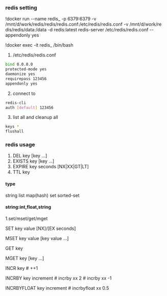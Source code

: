 ### redis setting
!docker run --name redis_ -p 6379:6379 -v /mnt/d/work/redis/redis/redis.conf:/etc/redis/redis.conf -v /mnt/d/work/re    dis/redis/data:/data -d redis:latest redis-server /etc/redis/redis.conf --appendonly yes

!docker exec -it redis_ /bin/bash

1. /etc/redis/redis.conf
```bash
bind 0.0.0.0
protected-mode yes
daemonize yes
requirepass 123456
appendonly yes
```
2. connect to
```bash
redis-cli
auth [default] 123456
```

3. list all and cleanup all
```bash
keys *
flushall
```

### redis usage
1. DEL key [key ...]
2. EXISTS key [key ...]
3. EXPIRE key seconds [NX|XX|GT|LT]
4. TTL key
#### type
string list map(hash) set sorted-set
#### string:int,float,string
1.set/mset/get/mget

SET key value [NX]/[EX seconds]

MSET key value [key value ...]

GET key

MGET key [key ...]

INCR key # ++1

INCRBY key increment # incrby xx 2 # incrby xx -1

INCRBYFLOAT key increment # incrbyfloat xx 0.5
